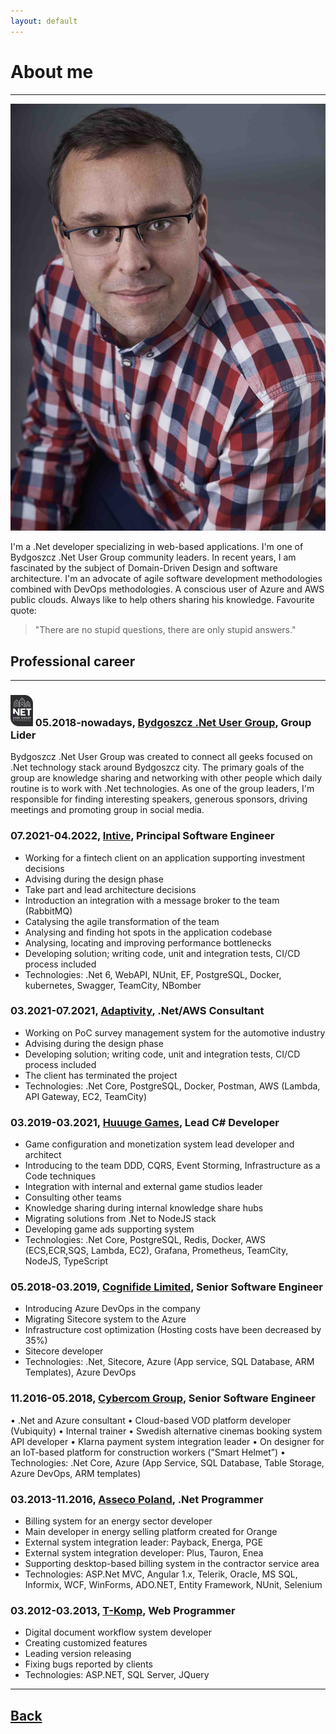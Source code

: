```yaml
---
layout: default
---
```


# About me 
___
![Rafał Pieńkowski](/content/images/me.jpg)

I'm a .Net developer specializing in web-based applications. I'm one of Bydgoszcz .Net User Group community leaders. In recent years, I am fascinated by the subject of Domain-Driven Design and software architecture. I'm an advocate of agile software development methodologies combined with DevOps methodologies. A conscious user of Azure and AWS public clouds. Always like to help others sharing his knowledge. Favourite quote:
> "There are no stupid questions, there are only stupid answers."

## Professional career
___


### ![Bydgoszcz .Net User Group](/content/images/bug_net.png) 05.2018-nowadays, [Bydgoszcz .Net User Group](https://www.facebook.com/Bydgoszcz-Net-User-Group-1008732075973110/), Group Lider
Bydgoszcz .Net User Group was created to connect all geeks focused on .Net technology stack around Bydgoszcz city. The primary goals of the group are knowledge sharing and networking with other people which daily routine is to work with .Net technologies.
As one of the group leaders, I'm responsible for finding interesting speakers, generous sponsors, driving meetings and promoting group in social media.

### 07.2021-04.2022, [Intive](https://intive.com/), Principal Software Engineer

- Working for a fintech client on an application supporting investment decisions
- Advising during the design phase
- Take part and lead architecture decisions
- Introduction an integration with a message broker to the team (RabbitMQ)
- Catalysing the agile transformation of the team 
- Analysing and finding hot spots in the application codebase 
- Analysing, locating and improving performance bottlenecks
- Developing solution; writing code, unit and integration tests, CI/CD process included
- Technologies: .Net 6, WebAPI, NUnit, EF, PostgreSQL, Docker, kubernetes, Swagger, TeamCity, NBomber

### 03.2021-07.2021, [Adaptivity](https://adaptivity.uk/), .Net/AWS Consultant

- Working on PoC survey management system for the automotive industry
- Advising during the design phase
- Developing solution; writing code, unit and integration tests, CI/CD process included
- The client has terminated the project
- Technologies: .Net Core, PostgreSQL, Docker, Postman, AWS (Lambda, API Gateway, EC2, TeamCity)

### 03.2019-03.2021, [Huuuge Games](http://www.huuugegames.com/), Lead C# Developer

- Game configuration and monetization system lead developer and architect
- Introducing to the team DDD, CQRS, Event Storming, Infrastructure as a Code techniques
- Integration with internal and external game studios leader
- Consulting other teams
- Knowledge sharing during internal knowledge share hubs
- Migrating solutions from .Net to NodeJS stack
- Developing game ads supporting system
- Technologies: .Net Core, PostgreSQL, Redis, Docker, AWS (ECS,ECR,SQS, Lambda, EC2), Grafana, Prometheus, TeamCity, NodeJS, TypeScript

### 05.2018-03.2019, [Cognifide Limited](https://www.cognifide.com/), Senior Software Engineer

- Introducing Azure DevOps in the company
- Migrating Sitecore system to the Azure
- Infrastructure cost optimization (Hosting costs have been decreased by 35%)
- Sitecore developer
- Technologies: .Net, Sitecore, Azure (App service, SQL Database, ARM Templates), Azure DevOps

### 11.2016-05.2018, [Cybercom Group](https://www.cybercom.com/), Senior Software Engineer 

• .Net and Azure consultant
• Cloud-based VOD platform developer (Vubiquity)
• Internal trainer
• Swedish alternative cinemas booking system API developer
• Klarna payment system integration leader
• On designer for an IoT-based platform for construction workers (”Smart Helmet”)
• Technologies: .Net Core, Azure (App Service, SQL Database, Table Storage, Azure DevOps, ARM templates)

### 03.2013-11.2016, [Asseco Poland](https://pl.asseco.com/en/), .Net Programmer

- Billing system for an energy sector developer
- Main developer in energy selling platform created for Orange
- External system integration leader: Payback, Energa, PGE
- External system integration developer: Plus, Tauron, Enea
- Supporting desktop-based billing system in the contractor service area
- Technologies: ASP.Net MVC, Angular 1.x, Telerik, Oracle, MS SQL, Informix, WCF, WinForms, ADO.NET, Entity Framework, NUnit, Selenium

### 03.2012-03.2013, [T-Komp](http://www.tkomp.pl/lang-en.html), Web Programmer

- Digital document workflow system developer 
- Creating customized features
- Leading version releasing
- Fixing bugs reported by clients
- Technologies: ASP.NET, SQL Server, JQuery

___

## [Back](/)